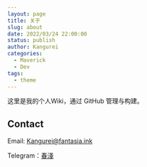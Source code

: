 ```yaml
---
layout: page
title: 关于
slug: about
date: 2022/03/24 22:00:00
status: publish
author: Kangurei
categories: 
  - Maverick
  - Dev
tags: 
  - theme
---
```


这里是我的个人Wiki，通过 GitHub 管理与构建。


## Contact

Email: Kangurei@fantasia.ink

Telegram：[春淺](https://t.me/Kangurei)
